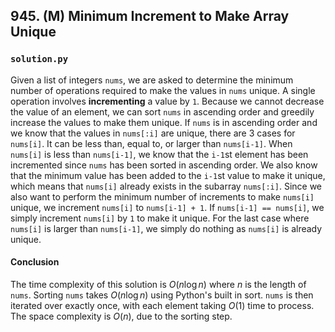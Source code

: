 ## 945. (M) Minimum Increment to Make Array Unique

### `solution.py`
Given a list of integers `nums`, we are asked to determine the minimum number of operations required to make the values in `nums` unique. A single operation involves **incrementing** a value by `1`. Because we cannot decrease the value of an element, we can sort `nums` in ascending order and greedily increase the values to make them unique. If `nums` is in ascending order and we know that the values in `nums[:i]` are unique, there are 3 cases for `nums[i]`. It can be less than, equal to, or larger than `nums[i-1]`. When `nums[i]` is less than `nums[i-1]`, we know that the `i-1`st element has been incremented since `nums` has been sorted in ascending order. We also know that the minimum value has been added to the `i-1`st value to make it unique, which means that `nums[i]` already exists in the subarray `nums[:i]`. Since we also want to perform the minimum number of increments to make `nums[i]` unique, we increment `nums[i]` to `nums[i-1] + 1`. If `nums[i-1] == nums[i]`, we simply increment `nums[i]` by `1` to make it unique. For the last case where `nums[i]` is larger than `nums[i-1]`, we simply do nothing as `nums[i]` is already unique.  

#### Conclusion
The time complexity of this solution is $O(n\log n)$ where $n$ is the length of `nums`. Sorting `nums` takes $O(n\log n)$ using Python's built in sort. `nums` is then iterated over exactly once, with each element taking $O(1)$ time to process. The space complexity is $O(n)$, due to the sorting step.  
  

